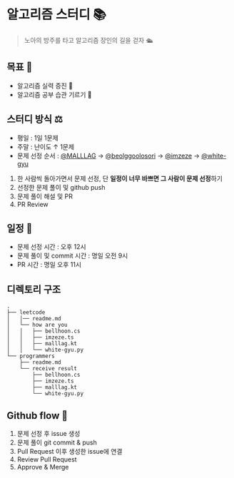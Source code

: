 # 알고리즘 스터디 📚

> 노아의 방주를 타고 알고리즘 장인의 길을 걷자 🛳️

## 목표 🎯

- 알고리즘 실력 증진 💪
- 알고리즘 공부 습관 기르기 🌱

## 스터디 방식 ⚖️

- 평일 : 1일 1문제
- 주말 : 난이도 &uarr; 1문제
- 문제 선정 순서 : [@MALLLAG](https://github.com/MALLLAG) &rarr; [@beolggoolosori](https://github.com/beolggoolosori) &rarr; [@imzeze](https://github.com/imzeze) &rarr; [@white-gyu](https://github.com/white-gyu)

1. 한 사람씩 돌아가면서 문제 선정, 단 **일정이 너무 바쁘면 그 사람이 문제 선정**하기
2. 선정한 문제 풀이 및 github push
3. 문제 풀이 해설 및 PR
4. PR Review

## 일정 📆

- 문제 선정 시간 : 오후 12시
- 문제 풀이 및 commit 시간 : 명일 오전 9시
- PR 시간 : 명일 오후 11시

## 디렉토리 구조 

```text
.
├── leetcode
│   │── readme.md
│   └── how are you
│   │   ├── bellhoon.cs
│   │   ├── imzeze.ts
│   │   ├── malllag.kt
│   │   └── white-gyu.py
└── programmers
    ├── readme.md
    └── receive result
        ├── bellhoon.cs
        ├── imzeze.ts
        ├── malllag.kt
        └── white-gyu.py

```

## Github flow 🌊

1. 문제 선정 후 issue 생성
2. 문제 풀이 git commit & push
3. Pull Request 이후 생성한 issue에 연결
3. Review Pull Request
4. Approve & Merge
